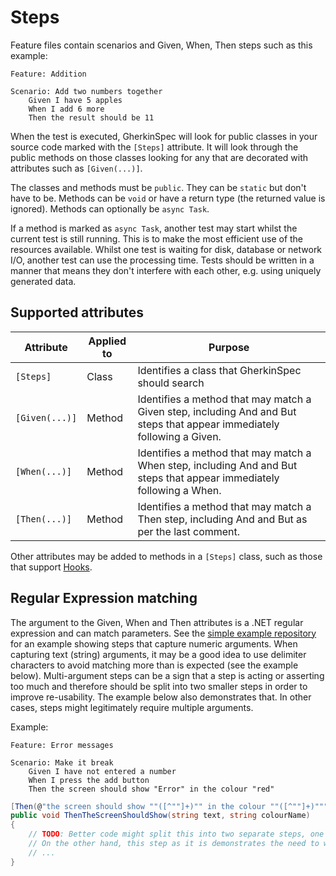# Steps

Feature files contain scenarios and Given, When, Then steps such as this example:

```gherkin
Feature: Addition

Scenario: Add two numbers together
    Given I have 5 apples
    When I add 6 more
    Then the result should be 11
```

When the test is executed, GherkinSpec will look for public classes in your source code marked with the `[Steps]` attribute.  It will look through the public methods on those classes looking for any that are decorated with attributes such as `[Given(...)]`.

The classes and methods must be `public`.  They can be `static` but don't have to be.  Methods can be `void` or have a return type (the returned value is ignored).  Methods can optionally be `async Task`.

If a method is marked as `async Task`, another test may start whilst the current test is still running.  This is to make the most efficient use of the resources available.  Whilst one test is waiting for disk, database or network I/O, another test can use the processing time.  Tests should be written in a manner that means they don't interfere with each other, e.g. using uniquely generated data.

## Supported attributes

Attribute | Applied to | Purpose
--- | --- | ---
`[Steps]` | Class | Identifies a class that GherkinSpec should search
`[Given(...)]` | Method | Identifies a method that may match a Given step, including And and But steps that appear immediately following a Given.
`[When(...)]` | Method | Identifies a method that may match a When step, including And and But steps that appear immediately following a When.
`[Then(...)]` | Method | Identifies a method that may match a Then step, including And and But as per the last comment.

Other attributes may be added to methods in a `[Steps]` class, such as those that support [Hooks](Hooks.md).

## Regular Expression matching

The argument to the Given, When and Then attributes is a .NET regular expression and can match parameters.  See the [simple example repository](https://github.com/GivePenny/GherkinSpec.SimpleExample) for an example showing steps that capture numeric arguments.  When capturing text (string) arguments, it may be a good idea to use delimiter characters to avoid matching more than is expected (see the example below).  Multi-argument steps can be a sign that a step is acting or asserting too much and therefore should be split into two smaller steps in order to improve re-usability.  The example below also demonstrates that.  In other cases, steps might legitimately require multiple arguments.

Example:
```gherkin
Feature: Error messages

Scenario: Make it break
	Given I have not entered a number
	When I press the add button
	Then the screen should show "Error" in the colour "red"
```

```csharp
[Then(@"the screen should show ""([^""]+)"" in the colour ""([^""]+)""")]
public void ThenTheScreenShouldShow(string text, string colourName)
{
	// TODO: Better code might split this into two separate steps, one to assert the text and one to assert the colour.
	// On the other hand, this step as it is demonstrates the need to wrap text parameters in delimiters and more strict regular expressions.
	// ...
}
```
